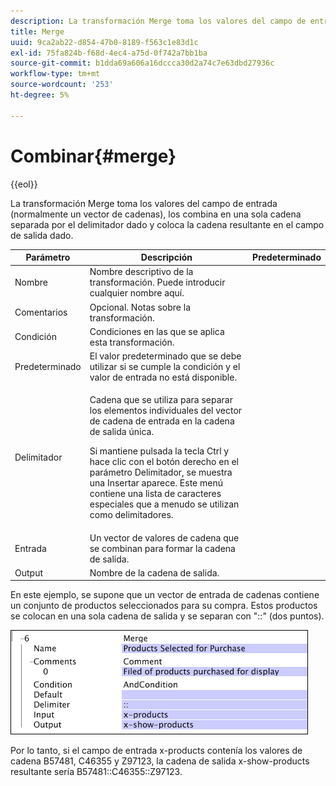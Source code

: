 ```yaml
---
description: La transformación Merge toma los valores del campo de entrada (normalmente un vector de cadenas), los combina en una sola cadena separada por el delimitador dado y coloca la cadena resultante en el campo de salida dado.
title: Merge
uuid: 9ca2ab22-d854-47b0-8189-f563c1e83d1c
exl-id: 75fa824b-f68d-4ec4-a75d-0f742a7bb1ba
source-git-commit: b1dda69a606a16dccca30d2a74c7e63dbd27936c
workflow-type: tm+mt
source-wordcount: '253'
ht-degree: 5%

---
```


# Combinar{#merge}

{{eol}}

La transformación Merge toma los valores del campo de entrada (normalmente un vector de cadenas), los combina en una sola cadena separada por el delimitador dado y coloca la cadena resultante en el campo de salida dado.

<table id="table_2458E008C9A14B31A774E6819D07E9BE"> 
 <thead> 
  <tr> 
   <th colname="col1" class="entry"> Parámetro </th> 
   <th colname="col2" class="entry"> Descripción </th> 
   <th colname="col3" class="entry"> Predeterminado </th> 
  </tr> 
 </thead>
 <tbody> 
  <tr> 
   <td colname="col1"> Nombre </td> 
   <td colname="col2"> Nombre descriptivo de la transformación. Puede introducir cualquier nombre aquí. </td> 
   <td colname="col3"></td> 
  </tr> 
  <tr> 
   <td colname="col1"> Comentarios </td> 
   <td colname="col2"> Opcional. Notas sobre la transformación. </td> 
   <td colname="col3"></td> 
  </tr> 
  <tr> 
   <td colname="col1"> Condición </td> 
   <td colname="col2"> Condiciones en las que se aplica esta transformación. </td> 
   <td colname="col3"></td> 
  </tr> 
  <tr> 
   <td colname="col1"> Predeterminado </td> 
   <td colname="col2"> El valor predeterminado que se debe utilizar si se cumple la condición y el valor de entrada no está disponible. </td> 
   <td colname="col3"></td> 
  </tr> 
  <tr> 
   <td colname="col1"> Delimitador </td> 
   <td colname="col2"> <p>Cadena que se utiliza para separar los elementos individuales del vector de cadena de entrada en la cadena de salida única. </p> <p> Si mantiene pulsada la tecla Ctrl y hace clic con el botón derecho en el parámetro Delimitador, se muestra una <span class="wintitle"> Insertar</span> aparece. Este menú contiene una lista de caracteres especiales que a menudo se utilizan como delimitadores. </p> </td> 
   <td colname="col3"></td> 
  </tr> 
  <tr> 
   <td colname="col1"> Entrada </td> 
   <td colname="col2"> Un vector de valores de cadena que se combinan para formar la cadena de salida. </td> 
   <td colname="col3"></td> 
  </tr> 
  <tr> 
   <td colname="col1"> Output </td> 
   <td colname="col2"> Nombre de la cadena de salida. </td> 
   <td colname="col3"></td> 
  </tr> 
 </tbody> 
</table>

En este ejemplo, se supone que un vector de entrada de cadenas contiene un conjunto de productos seleccionados para su compra. Estos productos se colocan en una sola cadena de salida y se separan con &quot;::&quot; (dos puntos).

![](assets/cfg_TransformationType_Merge.png)

Por lo tanto, si el campo de entrada x-products contenía los valores de cadena B57481, C46355 y Z97123, la cadena de salida x-show-products resultante sería B57481::C46355::Z97123.
